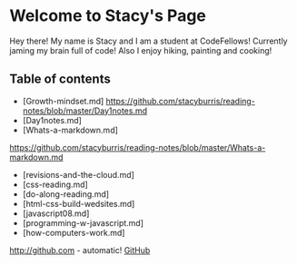 # Welcome to Stacy's Page

Hey there! My name is Stacy and I am a student at CodeFellows! Currently jaming my brain full of code! Also I enjoy hiking, painting and cooking!

## Table of contents

- [Growth-mindset.md] https://github.com/stacyburris/reading-notes/blob/master/Day1notes.md
- [Day1notes.md]
- [Whats-a-markdown.md]

https://github.com/stacyburris/reading-notes/blob/master/Whats-a-markdown.md

- [revisions-and-the-cloud.md]
- [css-reading.md]
- [do-along-reading.md]
- [html-css-build-wedsites.md]
- [javascript08.md]
- [programming-w-javascript.md]
- [how-computers-work.md]

http://github.com - automatic!
[GitHub](http://github.com)
